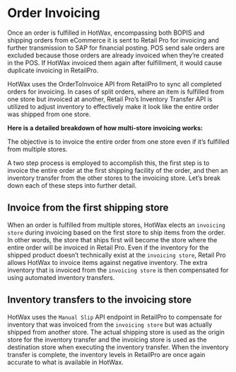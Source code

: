 # Order Invoicing

Once an order is fulfilled in HotWax, encompassing both BOPIS and shipping orders from eCommerce it is sent to Retail Pro for invoicing and further transmission to SAP for financial posting. POS send sale orders are excluded because those orders are already invoiced when they’re created in the POS. If HotWax invoiced them again after fulfillment, it would cause duplicate invoicing in RetailPro.

HotWax uses the OrderToInvoice API from RetailPro to sync all completed orders for invoicing. 
In cases of split orders, where an item is fulfilled from one store but invoiced at another, Retail Pro’s Inventory Transfer API is utilized to adjust inventory to effectively make it look like the entire order was shipped from one store.

**Here is a detailed breakdown of how multi-store invoicing works:**

The objective is to invoice the entire order from one store even if it’s fulfilled from multiple stores.

A two step process is employed to accomplish this, the first step is to invoice the entire order at the first shipping facility of the order, and then an inventory transfer from the other stores to the invoicing store. Let’s break down each of these steps into further detail.

## Invoice from the first shipping store
When an order is fulfilled from multiple stores, HotWax elects an `invoicing store` during invoicing based on the first store to ship items from the order. In other words, the store that ships first will become the store where the entire order will be invoiced in Retail Pro. Even if the inventory for the shipped product doesn’t technically exist at the `invoicing store`, Retail Pro allows HotWax to invoice items against negative inventory. The extra inventory that is invoiced from the `invoicing store` is then compensated for using automated inventory transfers.


## Inventory transfers to the invoicing store
HotWax uses the `Manual Slip` API endpoint in RetailPro to compensate for inventory that was invoiced from the `invoicing store` but was actually shipped from another store. The actual shipping store is used as the origin store for the inventory transfer and the invoicing store is used as the destination store when executing the inventory transfer. When the inventory transfer is complete, the inventory levels in RetailPro are once again accurate to what is available in HotWax.